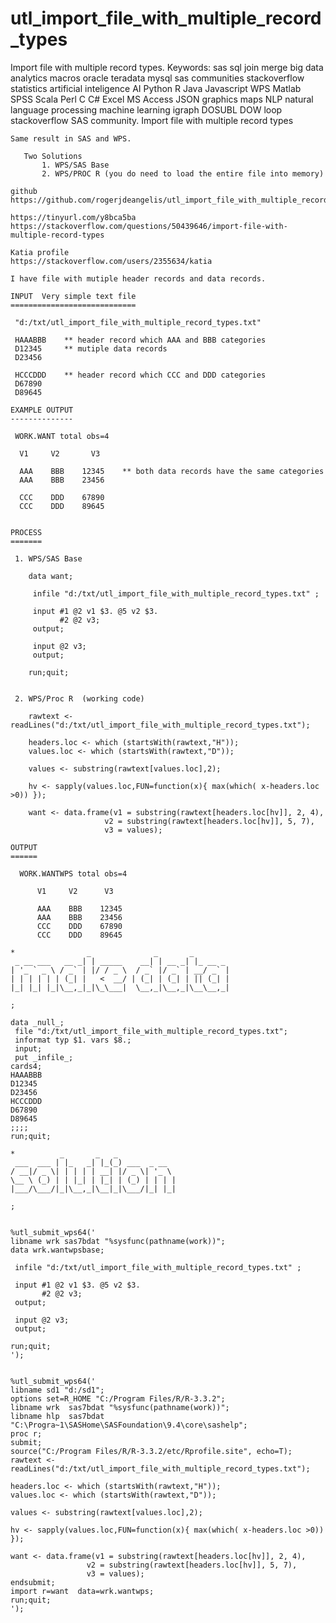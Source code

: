 # utl_import_file_with_multiple_record_types
Import file with multiple record types.  Keywords: sas sql join merge big data analytics macros oracle teradata mysql sas communities stackoverflow statistics artificial inteligence AI Python R Java Javascript WPS Matlab SPSS Scala Perl C C# Excel MS Access JSON graphics maps NLP natural language processing machine learning igraph DOSUBL DOW loop stackoverflow SAS community.
    Import file with multiple record types

    Same result in SAS and WPS.

       Two Solutions
           1. WPS/SAS Base
           2. WPS/PROC R (you do need to load the entire file into memory)

    github
    https://github.com/rogerjdeangelis/utl_import_file_with_multiple_record_types

    https://tinyurl.com/y8bca5ba
    https://stackoverflow.com/questions/50439646/import-file-with-multiple-record-types

    Katia profile
    https://stackoverflow.com/users/2355634/katia

    I have file with mutiple header records and data records.

    INPUT  Very simple text file
    ============================

     "d:/txt/utl_import_file_with_multiple_record_types.txt"

     HAAABBB    ** header record which AAA and BBB categories
     D12345     ** mutiple data records
     D23456

     HCCCDDD    ** header record which CCC and DDD categories
     D67890
     D89645

    EXAMPLE OUTPUT
    --------------

     WORK.WANT total obs=4

      V1     V2       V3

      AAA    BBB    12345    ** both data records have the same categories
      AAA    BBB    23456

      CCC    DDD    67890
      CCC    DDD    89645


    PROCESS
    =======

     1. WPS/SAS Base

        data want;

         infile "d:/txt/utl_import_file_with_multiple_record_types.txt" ;

         input #1 @2 v1 $3. @5 v2 $3.
               #2 @2 v3;
         output;

         input @2 v3;
         output;

        run;quit;


     2. WPS/Proc R  (working code)

        rawtext <- readLines("d:/txt/utl_import_file_with_multiple_record_types.txt");

        headers.loc <- which (startsWith(rawtext,"H"));
        values.loc <- which (startsWith(rawtext,"D"));

        values <- substring(rawtext[values.loc],2);

        hv <- sapply(values.loc,FUN=function(x){ max(which( x-headers.loc >0)) });

        want <- data.frame(v1 = substring(rawtext[headers.loc[hv]], 2, 4),
                         v2 = substring(rawtext[headers.loc[hv]], 5, 7),
                         v3 = values);

    OUTPUT
    ======

      WORK.WANTWPS total obs=4

          V1     V2      V3

          AAA    BBB    12345
          AAA    BBB    23456
          CCC    DDD    67890
          CCC    DDD    89645

    *                _              _       _
     _ __ ___   __ _| | _____    __| | __ _| |_ __ _
    | '_ ` _ \ / _` | |/ / _ \  / _` |/ _` | __/ _` |
    | | | | | | (_| |   <  __/ | (_| | (_| | || (_| |
    |_| |_| |_|\__,_|_|\_\___|  \__,_|\__,_|\__\__,_|

    ;

    data _null_;
     file "d:/txt/utl_import_file_with_multiple_record_types.txt";
     informat typ $1. vars $8.;
     input;
     put _infile_;
    cards4;
    HAAABBB
    D12345
    D23456
    HCCCDDD
    D67890
    D89645
    ;;;;
    run;quit;

    *          _       _   _
     ___  ___ | |_   _| |_(_) ___  _ __
    / __|/ _ \| | | | | __| |/ _ \| '_ \
    \__ \ (_) | | |_| | |_| | (_) | | | |
    |___/\___/|_|\__,_|\__|_|\___/|_| |_|

    ;


    %utl_submit_wps64('
    libname wrk sas7bdat "%sysfunc(pathname(work))";
    data wrk.wantwpsbase;

     infile "d:/txt/utl_import_file_with_multiple_record_types.txt" ;

     input #1 @2 v1 $3. @5 v2 $3.
           #2 @2 v3;
     output;

     input @2 v3;
     output;

    run;quit;
    ');


    %utl_submit_wps64('
    libname sd1 "d:/sd1";
    options set=R_HOME "C:/Program Files/R/R-3.3.2";
    libname wrk  sas7bdat "%sysfunc(pathname(work))";
    libname hlp  sas7bdat "C:\Progra~1\SASHome\SASFoundation\9.4\core\sashelp";
    proc r;
    submit;
    source("C:/Program Files/R/R-3.3.2/etc/Rprofile.site", echo=T);
    rawtext <- readLines("d:/txt/utl_import_file_with_multiple_record_types.txt");

    headers.loc <- which (startsWith(rawtext,"H"));
    values.loc <- which (startsWith(rawtext,"D"));

    values <- substring(rawtext[values.loc],2);

    hv <- sapply(values.loc,FUN=function(x){ max(which( x-headers.loc >0)) });

    want <- data.frame(v1 = substring(rawtext[headers.loc[hv]], 2, 4),
                     v2 = substring(rawtext[headers.loc[hv]], 5, 7),
                     v3 = values);
    endsubmit;
    import r=want  data=wrk.wantwps;
    run;quit;
    ');


